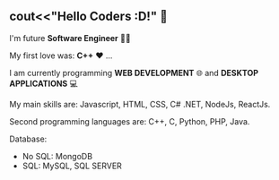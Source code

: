 cout<<"Hello Coders :D!" 👋
----------
I'm future **Software Engineer** 👨‍🎓

My first love was: **C++** ♥ ...

I am currently programming **WEB DEVELOPMENT** 🌐 and **DESKTOP APPLICATIONS** 💻

My main skills are:  Javascript, HTML, CSS, C# .NET, NodeJs, ReactJs.


Second programming languages are:  C++, C, Python, PHP, Java. 

Database:
  - No SQL: MongoDB
  - SQL: MySQL, SQL SERVER
